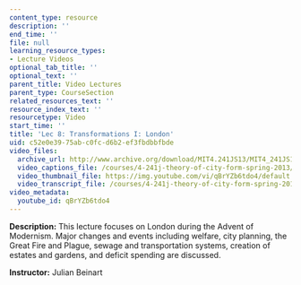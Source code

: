 ```yaml
---
content_type: resource
description: ''
end_time: ''
file: null
learning_resource_types:
- Lecture Videos
optional_tab_title: ''
optional_text: ''
parent_title: Video Lectures
parent_type: CourseSection
related_resources_text: ''
resource_index_text: ''
resourcetype: Video
start_time: ''
title: 'Lec 8: Transformations I: London'
uid: c52e0e39-75ab-c0fc-d6b2-ef3fbdbbfbde
video_files:
  archive_url: http://www.archive.org/download/MIT4.241JS13/MIT4_241JS13_lec08_300k.mp4
  video_captions_file: /courses/4-241j-theory-of-city-form-spring-2013/c4283adef9d955df93c281ae67b1db9e_qBrYZb6tdo4.vtt
  video_thumbnail_file: https://img.youtube.com/vi/qBrYZb6tdo4/default.jpg
  video_transcript_file: /courses/4-241j-theory-of-city-form-spring-2013/28feb342e671329ef4900aa420a7e9d0_qBrYZb6tdo4.pdf
video_metadata:
  youtube_id: qBrYZb6tdo4
---
```


**Description:** This lecture focuses on London during the Advent of Modernism. Major changes and events including welfare, city planning, the Great Fire and Plague, sewage and transportation systems, creation of estates and gardens, and deficit spending are discussed.

**Instructor:** Julian Beinart